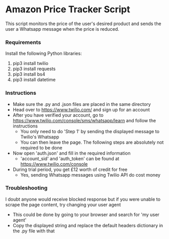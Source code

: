 # Amazon Price Tracker Script
This script monitors the price of the user's desired product and sends the user a Whatsapp message when the price is reduced.


### Requirements
Install the following Python libraries:
1. pip3 install twilio
2. pip3 install requests
3. pip3 install bs4
4. pip3 install datetime


### Instructions
- Make sure the .py and .json files are placed in the same directory
- Head over to https://www.twilio.com/ and sign up for an account
- After you have verified your account, go to https://www.twilio.com/console/sms/whatsapp/learn and follow the instructions
   - You only need to do 'Step 1' by sending the displayed message to Twilio's Whatsapp
   - You can then leave the page. The following steps are absolutely not required to be done
- Now open 'auth.json' and fill in the required information
   - 'account_sid' and 'auth_token' can be found at https://www.twilio.com/console
- During trial period, you get £12 worth of credit for free
   - Yes, sending Whatsapp messages using Twilio API do cost money
   
 
 ### Troubleshooting
 I doubt anyone would receive blocked response but if you were unable to scrape the page content, try changing your user agent
 - This could be done by going to your browser and search for 'my user agent'
 - Copy the displayed string and replace the default headers dictionary in the .py file with that
